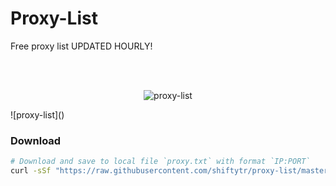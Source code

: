 # Proxy-List
Free proxy list UPDATED HOURLY!


<br>
<br>
<p align="center">
  <img src="https://raw.githubusercontent.com/ShiftyTR/Proxy-List/master/proxy.png"  title="proxy-list">
</p>
![proxy-list]()

### Download
```bash
# Download and save to local file `proxy.txt` with format `IP:PORT`
curl -sSf "https://raw.githubusercontent.com/shiftytr/proxy-list/master/proxy.txt" > proxy.txt
```
